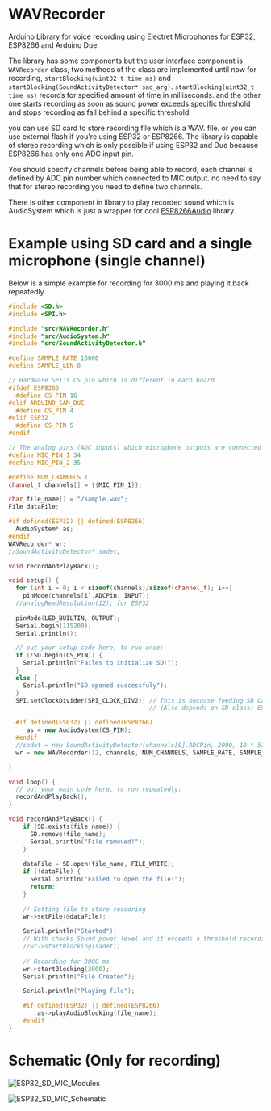 # WAVRecorder
Arduino Library for voice recording using Electret Microphones for ESP32, ESP8266 and Arduino Due.

The library has some components but the user interface component is <code>WAVRecorder</code> class, two methods of the class are implemented until now for recording, <code>startBlocking(uint32_t time_ms)</code> and <code>startBlocking(SoundActivityDetector* sad_arg)</code>.
<code>startBlocking(uint32_t time_ms)</code> records for specified amount of time in milliseconds. and the other one starts recording as soon as sound power exceeds specific threshold and stops recording as fall behind a specific threshold.

you can use SD card to store recording file which is a WAV. file. or you can use external flash if you're using ESP32 or ESP8266. The library is capable of stereo recording which is only possible if using ESP32 and Due because ESP8266 has only one ADC input pin.

You should specify channels before being able to record, each channel is defined by ADC pin number which connected to MIC output. no need to say that for stereo recording you need to define two channels.

There is other component in library to play recorded sound which is AudioSystem which is just a wrapper for cool [ESP8266Audio](https://github.com/earlephilhower/ESP8266Audio) library.

# Example using SD card and a single microphone (single channel)
Below is a simple example for recording for 3000 ms and playing it back repeatedly. 
```cpp
#include <SD.h>
#include <SPI.h>

#include "src/WAVRecorder.h"
#include "src/AudioSystem.h"
#include "src/SoundActivityDetector.h"

#define SAMPLE_RATE 16000
#define SAMPLE_LEN 8

// Hardware SPI's CS pin which is different in each board
#ifdef ESP8266 
  #define CS_PIN 16
#elif ARDUINO_SAM_DUE
  #define CS_PIN 4
#elif ESP32
  #define CS_PIN 5
#endif

// The analog pins (ADC inputs) which microphone outputs are connected to.
#define MIC_PIN_1 34
#define MIC_PIN_2 35

#define NUM_CHANNELS 1
channel_t channels[] = {{MIC_PIN_1}};

char file_name[] = "/sample.wav";
File dataFile;

#if defined(ESP32) || defined(ESP8266)
  AudioSystem* as;
#endif
WAVRecorder* wr;
//SoundActivityDetector* sadet;

void recordAndPlayBack();

void setup() {
  for (int i = 0; i < sizeof(channels)/sizeof(channel_t); i++)
    pinMode(channels[i].ADCPin, INPUT);
  //analogReadResolution(12); for ESP32
  
  pinMode(LED_BUILTIN, OUTPUT);
  Serial.begin(115200);
  Serial.println();

  // put your setup code here, to run once:
  if (!SD.begin(CS_PIN)) {
    Serial.println("Failes to initialize SD!");
  }
  else {
    Serial.println("SD opened successfuly");
  }
  SPI.setClockDivider(SPI_CLOCK_DIV2); // This is becuase feeding SD Card with more than 40 Mhz, leads to unstable operation. 
                                       // (Also depends on SD class) ESP8266 & ESP32 SPI clock with no division is 80 Mhz.

  #if defined(ESP32) || defined(ESP8266)
     as = new AudioSystem(CS_PIN);
  #endif
  //sadet = new SoundActivityDetector(channels[0].ADCPin, 2000, 10 * 512, 6 * 512, &Serial);
  wr = new WAVRecorder(12, channels, NUM_CHANNELS, SAMPLE_RATE, SAMPLE_LEN, &Serial);

}

void loop() {
  // put your main code here, to run repeatedly:
  recordAndPlayBack();    
}

void recordAndPlayBack() {
    if (SD.exists(file_name)) {
      SD.remove(file_name);
      Serial.println("File removed!");
    }
   
    dataFile = SD.open(file_name, FILE_WRITE);
    if (!dataFile) {
      Serial.println("Failed to open the file!");  
      return;
    }
    
    // Setting file to store recodring 
    wr->setFile(&dataFile);

    Serial.println("Started");
    // With checks Sound power level and it exceeds a threshold recording starts and stops recording when power fall behind another threshold.
    //wr->startBlocking(sadet);
    
    // Recording for 3000 ms
    wr->startBlocking(3000);
    Serial.println("File Created");

    Serial.println("Playing file");

    #if defined(ESP32) || defined(ESP8266)
        as->playAudioBlocking(file_name); 
    #endif
}
```

# Schematic (Only for recording)

![ESP32_SD_MIC_Modules](https://user-images.githubusercontent.com/49995349/113865590-81608200-97c1-11eb-8358-1e5240453541.png)

![ESP32_SD_MIC_Schematic](https://user-images.githubusercontent.com/49995349/113865596-8291af00-97c1-11eb-9c91-3bbae1eda749.png)

